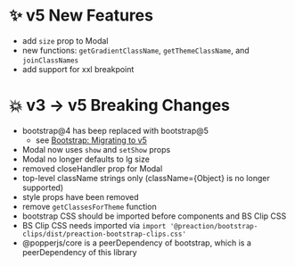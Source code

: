 # ✨ v5 New Features

- add `size` prop to Modal
- new functions: `getGradientClassName`, `getThemeClassName`, and `joinClassNames`
- add support for xxl breakpoint

# 💥 v3 -> v5 Breaking Changes

- bootstrap@4 has beep replaced with bootstrap@5
  - see [Bootstrap: Migrating to v5](https://getbootstrap.com/docs/5.0/migration/)
- Modal now uses `show` and `setShow` props
- Modal no longer defaults to lg size
- removed closeHandler prop for Modal
- top-level className strings only (className={Object} is no longer supported)
- style props have been removed
- remove `getClassesForTheme` function
- bootstrap CSS should be imported before components and BS Clip CSS
- BS Clip CSS needs imported via `import '@preaction/bootstrap-clips/dist/preaction-bootstrap-clips.css'`
- @popperjs/core is a peerDependency of bootstrap, which is a peerDependency of this library
